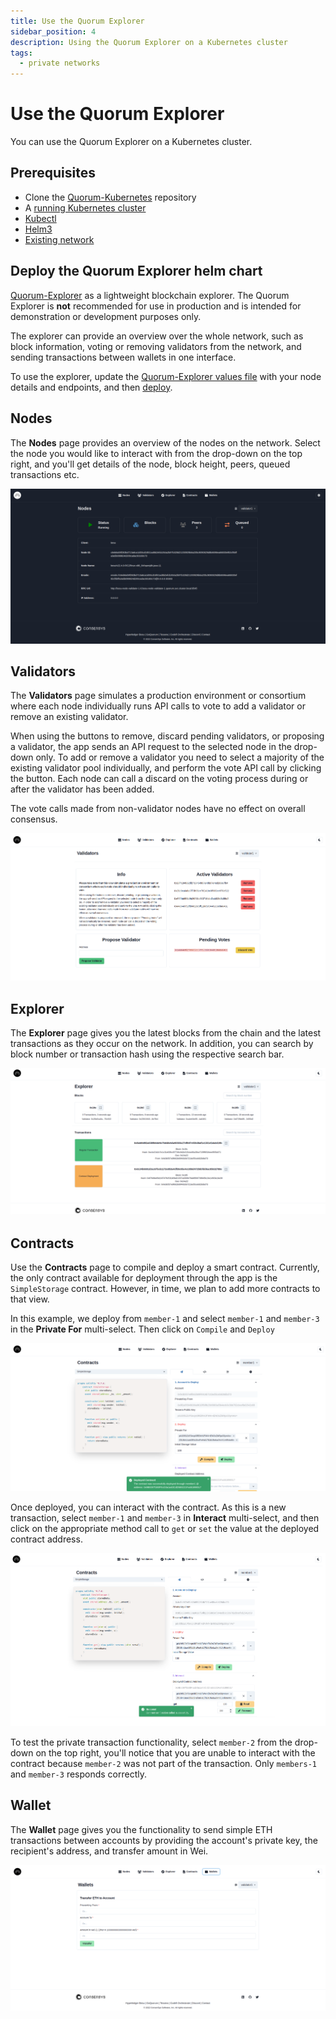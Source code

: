 ```yaml
---
title: Use the Quorum Explorer
sidebar_position: 4
description: Using the Quorum Explorer on a Kubernetes cluster
tags:
  - private networks
---
```


# Use the Quorum Explorer

You can use the Quorum Explorer on a Kubernetes cluster.

## Prerequisites

- Clone the [Quorum-Kubernetes](https://github.com/ConsenSys/quorum-kubernetes) repository
- A [running Kubernetes cluster](cluster.md)
- [Kubectl](https://kubernetes.io/docs/tasks/tools/)
- [Helm3](https://helm.sh/docs/intro/install/)
- [Existing network](charts.md)

## Deploy the Quorum Explorer helm chart

[Quorum-Explorer](https://github.com/ConsenSys/quorum-explorer) as a lightweight blockchain explorer. The Quorum Explorer is **not** recommended for use in production and is intended for demonstration or development purposes only.

The explorer can provide an overview over the whole network, such as block information, voting or removing validators from the network, and sending transactions between wallets in one interface.

To use the explorer, update the [Quorum-Explorer values file](https://github.com/ConsenSys/quorum-kubernetes/blob/5920caff6dd15b4ca17f760ad9e4d7d2e43b41a1/helm/values/explorer-besu.yaml) with your node details and endpoints, and then [deploy](charts.md).

## Nodes

The **Nodes** page provides an overview of the nodes on the network. Select the node you would like to interact with from the drop-down on the top right, and you'll get details of the node, block height, peers, queued transactions etc.

![`k8s-explorer`](../../../assets/images/kubernetes-explorer.png)

## Validators

The **Validators** page simulates a production environment or consortium where each node individually runs API calls to vote to add a validator or remove an existing validator.

When using the buttons to remove, discard pending validators, or proposing a validator, the app sends an API request to the selected node in the drop-down only. To add or remove a validator you need to select a majority of the existing validator pool individually, and perform the vote API call by clicking the button. Each node can call a discard on the voting process during or after the validator has been added.

The vote calls made from non-validator nodes have no effect on overall consensus.

![`k8s-explorer-validators`](../../../assets/images/kubernetes-explorer-validators.png)

## Explorer

The **Explorer** page gives you the latest blocks from the chain and the latest transactions as they occur on the network. In addition, you can search by block number or transaction hash using the respective search bar.

![`k8s-explorer-explorer`](../../../assets/images/kubernetes-explorer-explorer.png)

## Contracts

Use the **Contracts** page to compile and deploy a smart contract. Currently, the only contract available for deployment through the app is the `SimpleStorage` contract. However, in time, we plan to add more contracts to that view.

In this example, we deploy from `member-1` and select `member-1` and `member-3` in the **Private For** multi-select. Then click on `Compile` and `Deploy`

![`k8s-explorer-contracts-1`](../../../assets/images/kubernetes-explorer-contracts-1.png)

Once deployed, you can interact with the contract. As this is a new transaction, select `member-1` and `member-3` in **Interact** multi-select, and then click on the appropriate method call to `get` or `set` the value at the deployed contract address.

![`k8s-explorer-contracts-set`](../../../assets/images/kubernetes-explorer-contracts-set.png)

To test the private transaction functionality, select `member-2` from the drop-down on the top right, you'll notice that you are unable to interact with the contract because `member-2` was not part of the transaction. Only `members-1` and `member-3` responds correctly.

## Wallet

The **Wallet** page gives you the functionality to send simple ETH transactions between accounts by providing the account's private key, the recipient's address, and transfer amount in Wei.

![`k8s-explorer-wallet`](../../../assets/images/kubernetes-explorer-wallet.png)
